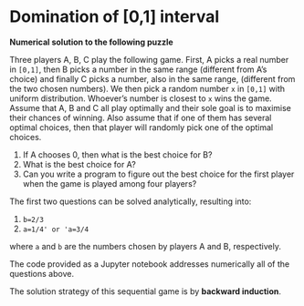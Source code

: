 # Domination of [0,1] interval

**Numerical solution to the following puzzle**

Three players A, B, C play the following game. First, A picks a real number in `[0,1]`,
then B picks a number in the same range (different from A’s choice) and finally C picks a number,
also in the same range, (different from the two chosen numbers). We then pick a random number `x` in `[0,1]` with uniform distribution.
Whoever’s number is closest to `x` wins the game. Assume that A, B and C all play optimally and their sole goal is to maximise their chances of winning.
Also assume that if one of them has several optimal choices, then that player will randomly pick one of the optimal choices.

1. If A chooses 0, then what is the best choice for B?
2. What is the best choice for A?
3. Can you write a program to figure out the best choice for the first player when the game is played among four players?

The first two questions can be solved analytically, resulting into:

1. `b=2/3`
2. `a=1/4' or 'a=3/4`

where `a` and `b` are the numbers chosen by players A and B, respectively.

The code provided as a Jupyter notebook addresses numerically all of the questions above.

The solution strategy of this sequential game is by **backward induction**.
